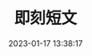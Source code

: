 ---
title: 即刻短文
date: 2023-01-17 13:38:17
type: essay
top_img: false
aside: false
top_page: true
top_bg: https://image.sretna.cn/comic/pc/9dcb88e0137649590b755372b040afad.jpg
top_item: 即刻短文
top_title: 一颗颗故事的种子
top_tips: 使用 即刻短文动态部署版 构建
top_link: /link/
top_text: 友情链接
---